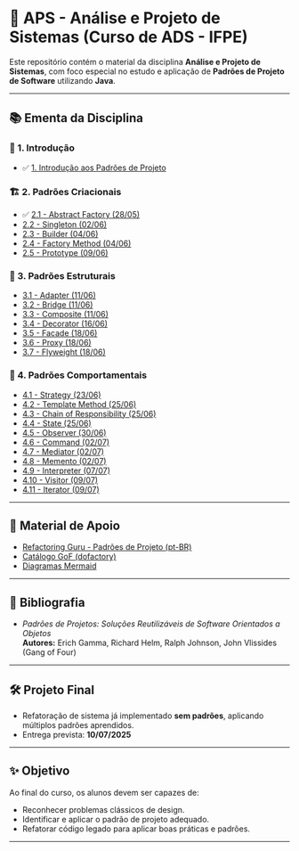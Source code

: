 # 📘 APS - Análise e Projeto de Sistemas (Curso de ADS - IFPE)

Este repositório contém o material da disciplina **Análise e Projeto de Sistemas**, com foco especial no estudo e aplicação de **Padrões de Projeto de Software** utilizando **Java**.

---

## 📚 Ementa da Disciplina

### 📌 1. Introdução
- ✅ [1. Introdução aos Padrões de Projeto](1-introducao.md)

### 🏗️ 2. Padrões Criacionais
- ✅ [2.1 - Abstract Factory (28/05)](1-criacionais/1-abstract_factory.md)
- [2.2 - Singleton (02/06)](1-criacionais/2-singleton.md)
- [2.3 - Builder (04/06)](1-criacionais/3-builder.md)
- [2.4 - Factory Method (04/06)](1-criacionais/4-factory_method.md)
- [2.5 - Prototype (09/06)](1-criacionais/5-prototype.md)

### 🧩 3. Padrões Estruturais
- [3.1 - Adapter (11/06)](2-estruturais/1-adapter.md)
- [3.2 - Bridge (11/06)](2-estruturais/2-bridge.md)
- [3.3 - Composite (11/06)](2-estruturais/3-composite.md)
- [3.4 - Decorator (16/06)](2-estruturais/4-decorator.md)
- [3.5 - Facade (18/06)](2-estruturais/5-facade.md)
- [3.6 - Proxy (18/06)](2-estruturais/6-proxy.md)
- [3.7 - Flyweight (18/06)](2-estruturais/7-flyweight.md)

### 🔁 4. Padrões Comportamentais
- [4.1 - Strategy (23/06)](3-comportamentais/1-strategy.md)
- [4.2 - Template Method (25/06)](3-comportamentais/2-template_method.md)
- [4.3 - Chain of Responsibility (25/06)](3-comportamentais/3-chain.md)
- [4.4 - State (25/06)](3-comportamentais/4-state.md)
- [4.5 - Observer (30/06)](3-comportamentais/5-observer.md)
- [4.6 - Command (02/07)](3-comportamentais/6-command.md)
- [4.7 - Mediator (02/07)](3-comportamentais/7-mediator.md)
- [4.8 - Memento (02/07)](3-comportamentais/8-memento.md)
- [4.9 - Interpreter (07/07)](3-comportamentais/9-interpreter.md)
- [4.10 - Visitor (09/07)](3-comportamentais/10-visitor.md)
- [4.11 - Iterator (09/07)](3-comportamentais/11-iterator.md)

---

## 🧠 Material de Apoio

- [Refactoring Guru - Padrões de Projeto (pt-BR)](https://refactoring.guru/pt-br/design-patterns)
- [Catálogo GoF (dofactory)](https://www.dofactory.com/net/design-patterns)
- [Diagramas Mermaid](https://mermaid.js.org/)

---

## 📖 Bibliografia

- *Padrões de Projetos: Soluções Reutilizáveis de Software Orientados a Objetos*  
  **Autores:** Erich Gamma, Richard Helm, Ralph Johnson, John Vlissides (Gang of Four)

---

## 🛠️ Projeto Final

- Refatoração de sistema já implementado **sem padrões**, aplicando múltiplos padrões aprendidos.
- Entrega prevista: **10/07/2025**

---

## ✨ Objetivo

Ao final do curso, os alunos devem ser capazes de:

- Reconhecer problemas clássicos de design.
- Identificar e aplicar o padrão de projeto adequado.
- Refatorar código legado para aplicar boas práticas e padrões.

---
